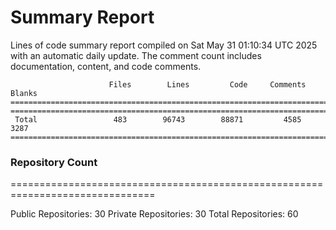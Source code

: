 # Summary Report
Lines of code summary report compiled on Sat May 31 01:10:34 UTC 2025 with an automatic daily update. The comment count includes documentation, content, and code comments.
```
                      Files        Lines         Code     Comments       Blanks
===============================================================================
===============================================================================
 Total                 483        96743        88871         4585         3287
===============================================================================
```

### Repository Count
===============================================================================

Public Repositories: 30
Private Repositories: 30
Total Repositories: 60


